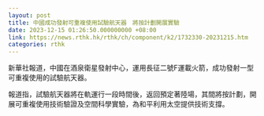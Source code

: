 ```yaml
---
layout: post
title: 中國成功發射可重複使用試驗航天器　將按計劃開展實驗
date: 2023-12-15 01:26:50.000000000 +08:00
link: https://news.rthk.hk/rthk/ch/component/k2/1732330-20231215.htm
categories: rthk
---
```


新華社報道，中國在酒泉衛星發射中心，運用長征二號F運載火箭，成功發射一型可重複使用的試驗航天器。

報道指，試驗航天器將在軌運行一段時間後，返回預定著陸場，其間將按計劃，開展可重複使用技術驗證及空間科學實驗，為和平利用太空提供技術支撐。
